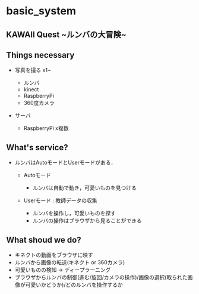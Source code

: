 # basic_system

## KAWAII Quest \~ルンバの大冒険\~

## Things necessary
- 写真を撮る x1~
    - ルンバ
    - kinect
    - RaspberryPi
    - 360度カメラ

- サーバ
    - RaspberryPi x複数

## What's service?
- ルンバはAutoモードとUserモードがある．
    - Autoモード
        - ルンバは自動で動き，可愛いものを見つける

    - Userモード : 教師データの収集
        - ルンバを操作し，可愛いものを探す
        - ルンバの操作はブラウザから見ることができる

## What shoud we do?
- キネクトの動画をブラウザに映す
- ルンバから画像の転送(キネクト or 360カメラ)
- 可愛いものの検知 -> ディープラーニング
- ブラウザからルンバの制御(進む/旋回/カメラの操作)/画像の選択(取られた画像が可愛いかどうか)/どのルンバを操作するか
